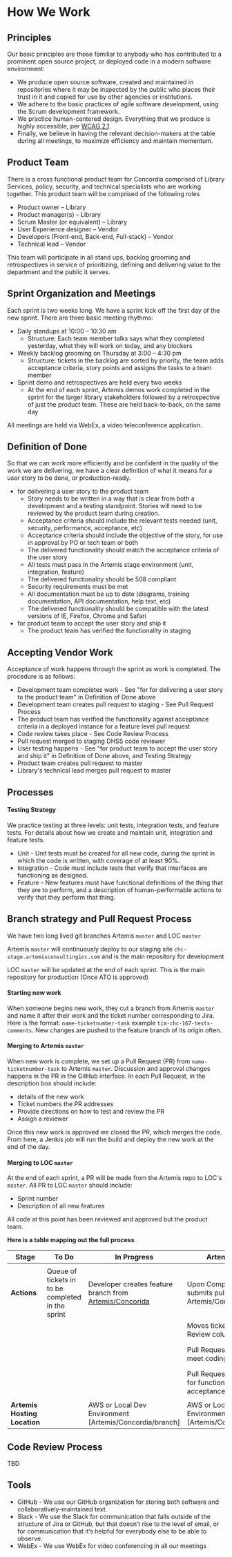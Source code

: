 # How We Work
## Principles

Our basic principles are those familiar to anybody who has contributed to a prominent open source project, or deployed code in a modern software environment:

- We produce open source software, created and maintained in repositories where it may be inspected by the public who places their trust in it and copied for use by other agencies or institutions.
- We adhere to the basic practices of agile software development, using the Scrum development framework.
- We practice human-centered design. Everything that we produce is highly accessible, per [WCAG 2.1]( https://www.w3.org/TR/WCAG21/). 
- Finally, we believe in having the relevant decision-makers at the table during all meetings, to maximize efficiency and maintain momentum.

## Product Team

There is a cross functional product team for Concordia comprised of Library Services, policy, security, and technical specialists who are working together. This product team will be comprised of the following roles
- Product owner – Library 
- Product manager(s) – Library
- Scrum Master (or equivalent) – Library 
- User Experience designer – Vendor 
- Developers (Front-end, Back-end, Full-stack) – Vendor 
- Technical lead – Vendor 

This team will participate in all stand ups, backlog grooming and retrospectives in service of prioritizing, defining and delivering value to the department and the public it serves.

## Sprint Organization and Meetings

Each sprint is two weeks long. We have a sprint kick off the first day of the new sprint. There are three basic meeting rhythms: 
- Daily standups at 10:00 – 10:30 am
    - Structure: Each team member talks says what they completed yesterday, what they will work on today, and any blockers
- Weekly backlog grooming on Thursday at 3:00 – 4:30 pm
    - Structure: tickets in the backlog are sorted by priority, the team adds acceptance criteria, story points and assigns the tasks to a team member
- Sprint demo and retrospectives are held every two weeks
    - At the end of each sprint, Artemis demos work completed in the sprint for the larger library stakeholders followed by a retrospective of just the product team. These are held back-to-back, on the same day

All meetings are held via WebEx, a video teleconference application. 

## Definition of Done

So that we can work more efficiently and be confident in the quality of the work we are delivering, we have a clear definition of what it means for a user story to be done, or production-ready.
- for delivering a user story to the product team
    - Story needs to be written in a way that is clear from both a development and a testing standpoint. Stories will need to be reviewed by the product team during creation. 
    - Acceptance criteria should include the relevant tests needed (unit, security, performance, acceptance, etc)
	- Acceptance criteria should include the objective of the story, for use in approval by PO or tech team or both
	- The delivered functionality should match the acceptance criteria of the user story
	- All tests must pass in the Artemis stage environment (unit, integration, feature)
	- The delivered functionality should be 508 compliant
	- Security requirements must be met
	- All documentation must be up to date (diagrams, training documentation, API documentation, help text, etc)
	- The delivered functionality should be compatible with the latest versions of IE, Firefox, Chrome and Safari
- for product team to accept the user story and ship it
	- The product team has verified the functionality in staging

## Accepting Vendor Work

Acceptance of work happens through the sprint as work is completed. The procedure is as follows:
- Development team completes work - See "for for delivering a user story to the product team" in Definition of Done above
- Development team creates pull request to staging - See Pull Request Process
- The product team has verified the functionality against acceptance criteria in a deployed instance for a feature level pull request
- Code review takes place - See Code Review Process
- Pull request merged to staging DHSS code reviewer
- User testing happens - See "for product team to accept the user story and ship it" in Definition of Done above, and Testing Strategy
- Product team creates pull request to master
- Library's technical lead merges pull request to master

## Processes
#### Testing Strategy

We practice testing at three levels: unit tests, integration tests, and feature tests. For details about how we create and maintain unit, integration and feature tests.
- Unit - Unit tests must be created for all new code, during the sprint in which the code is written, with coverage of at least 90%.
- Integration - Code must include tests that verify that interfaces are functioning as designed.
- Feature - New features must have functional definitions of the thing that they are to perform, and a description of human-performable actions to verify that they perform that thing.

## Branch strategy and Pull Request Process

We have two long lived git branches Artemis `master` and LOC `master`

Artemis `master` will continuously deploy to our staging site `chc-stage.artemisconsultinginc.com` and is the main repository for development

LOC `master` will be updated at the end of each sprint. This is the main repository for production (Once ATO is approved)

#### Starting new work

When someone begins new work, they cut a branch from Artemis `master` and name it after their work and the ticket number corresponding to Jira. Here is the format: `name-ticketnumber-task` example `tim-chc-167-tests-comments`. New changes are pushed to the feature branch of its origin often. 

#### Merging to Artemis `master`

When new work is complete, we set up a Pull Request (PR) from `name-ticketnumber-task` to Artemis `master`. Discussion and approval changes happens in the PR in the GitHub interface. In each Pull Request, in the description box should include: 
- details of the new work 
- Ticket numbers the PR addresses 
- Provide directions on how to test and review the PR 
- Assign a reviewer

Once this new work is approved we closed the PR, which merges the code. From here, a Jenkis job will run the build and deploy the new work at the end of the day. 

#### Merging to LOC `master`

At the end of each sprint, a PR will be made from the Artemis repo to LOC's `master`. All PR to LOC `master` should include:

- Sprint number
- Description of all new features 

All code at this point has been reviewed and approved but the product team. 


**Here is a table mapping out the full process**

| Stage                    | To Do                                             | In Progress                                             | Artemis Review                                                        | LOC Review                                                    | Complete                                                                   |
|--------------------------|---------------------------------------------------|---------------------------------------------------------|-----------------------------------------------------------------------|---------------------------------------------------------------|----------------------------------------------------------------------------|
|                          |                                                   |                                                         |                                                                       |                                                               |                                                                            |
| **Actions**                  | Queue of tickets in to be completed in the sprint | Developer creates feature branch from [Artemis/Concorida](https://github.com/ArtemisConsulting/concordia) | Upon Completion developer submits pull request to Artemis/Concordia   | After passing Artemis Review ticket is moved to Review (Jira) | After passing Project Review ticket is moved to Done (Jira)                |
|                          |                                                   |                                                         | Moves ticket to Artemis Review column                                 | Moves ticket to LOC Review Column                             |                                                                            |
|                          |                                                   |                                                         | Pull Request is reviewed to meet coding standards                     | Feature Branch is merged with Artemis/Concordia/Master        | Artemis/Concordia/Master is merged with LibraryOfCongress/Concordia/Master |
|                          |                                                   |                                                         | Pull Request is reviewed to for functionality and acceptance criteria | Pull Request is submitted to LibraryOfCongress/Concordia      |                                                                            |
|                          |                                                   |                                                         |                                                                       |                                                               |                                                                            |
| **Artemis Hosting Location** |                                                   | AWS or Local Dev Environment [Artemis/Concordia/branch] | AWS or Local Dev Environment [Artemis/Concordia/branch]               | chc-stage [Artemis/Concordia/Master]                          | chc-test [LibraryOfCongress/Concordia/Master]                              |


## Code Review Process

TBD

## Tools

- GitHub - We use our GitHub organization for storing both software and collaboratively-maintained text.
- Slack - We use the Slack for communication that falls outside of the structure of Jira or GitHub, but that doesn’t rise to the level of email, or for communication that it’s helpful for everybody else to be able to observe.
- WebEx - We use WebEx for video conferencing in all our meetings


